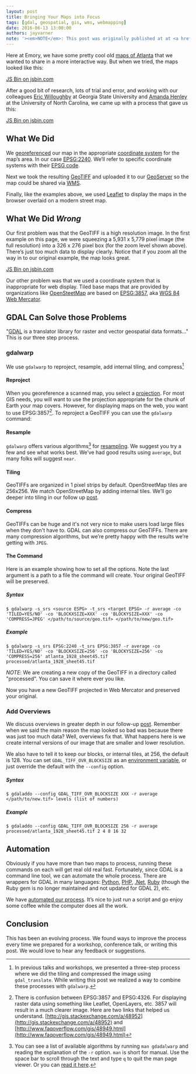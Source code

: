 ```yaml
---
layout: post
title: Bringing Your Maps into Focus
tags: [gdal, geospatial, gis, wms, webmapping]
date: 2016-06-13 13:00:00
authors: jayvarner
note: '><em>NOTE</em>: This post was originally published at at <a href="http://emory-libraries.github.io/">http://emory-libraries.github.io/</a> and was written with my colleague <a href="http://digitalscholarship.emory.edu/about/people/slemons-megan.html">Megan Slemons</a>'
---
```

Here at Emory, we have some pretty cool old [maps of Atlanta](http://www.digitalgallery.emory.edu/luna/servlet/view/all/where/Atlanta?sort=title%2Cpage_no_%2Ccity%2Cdate) that we wanted to share in a more interactive way. But when we tried, the maps looked like this:

<a class="jsbin-embed" href="http://jsbin.com/howitu/1/embed?output&height=500px">JS Bin on jsbin.com</a>
<script src="http://static.jsbin.com/js/embed.min.js?3.35.12"></script>

After a good bit of research, lots of trial and error, and working with our colleagues [Eric Willoughby](http://library.gsu.edu/profile/eric-willoughby/) at Georgia State University and [Amanda Henley](https://twitter.com/gislibrarian) at the University of North Carolina, we came up with a process that gave us this:

<a class="jsbin-embed" href="http://jsbin.com/gekulo/2/embed?output&height=500px">JS Bin on jsbin.com</a>
<script src="http://static.jsbin.com/js/embed.min.js?3.35.12"></script>


## What We Did
We [georeferenced](https://en.wikipedia.org/wiki/Georeference) our map in the appropriate [coordinate system](https://en.wikipedia.org/wiki/Coordinate_system) for the map’s area. In our case [EPSG:2240](http://spatialreference.org/ref/epsg/2240/). We’ll refer to specific coordinate systems with their [EPSG code](https://en.wikipedia.org/wiki/International_Association_of_Oil_%26_Gas_Producers#European_Petroleum_Survey_Group).

Next we took the resulting [GeoTIFF](https://en.wikipedia.org/wiki/GeoTIFF) and uploaded it to our [GeoServer](http://geoserver.org) so the map could be shared via [WMS](https://en.wikipedia.org/wiki/Web_Map_Service).

Finally, like the examples above, we used [Leaflet](http://leafletjs.com/) to display the maps in the browser overlaid on a modern street map.

## What We Did *Wrong*
Our first problem was that the GeoTIFF is a high resolution image. In the first example on this page, we were squeezing a 5,931 x 5,779 pixel image (the full resolution) into a 326 x 276 pixel box (for the zoom level shown above). There’s just too much data to display clearly. Notice that if you zoom all the way in to our original example, the map looks great.

<a class="jsbin-embed" href="http://jsbin.com/jinure/embed?output&height=500px">JS Bin on jsbin.com</a>
<script src="http://static.jsbin.com/js/embed.min.js?3.35.12"></script>

Our other problem was that we used a coordinate system that is inappropriate for web display. Tiled base maps that are provided by organizations like [OpenSteetMap](http://www.openstreetmap.org/about) are based on [EPSG:3857](http://spatialreference.org/ref/sr-org/7483/), aka [WGS 84  Web Mercator](https://en.wikipedia.org/wiki/Web_Mercator#EPSG:3857).

## GDAL Can Solve those Problems
"[GDAL](http://www.gdal.org/) is a translator library for raster and vector geospatial data formats..." This is our three step process.

### gdalwarp
We use `gdalwarp` to reproject, resample, add internal tiling, and compress[^fewer]

[^fewer]: In previous talks and workshops, we presented a three-step process where we did the tiling and compressed the image using `gdal_translate`. While writing this post we realized a way to combine these processes with `gdalwarp`.

#### Reproject
When you georeference a scanned map, you select a [projection](https://en.wikipedia.org/wiki/Map_projection). For most GIS needs, you will want to use the projection appropriate for the chunk of Earth your map covers. However, for displaying maps on the web, you want to use EPSG:3857[^whcihcode]. To reproject a GeoTIFF you can use the `gdalwarp` command:

[^whcihcode]:There is confusion between EPSG:3857 and EPSG:4326. For displaying raster data using something like Leaflet, OpenLayers, etc. 3857 will result in a much clearer image. Here are two links that helped us understand. [http://gis.stackexchange.com/a/48952](http://gis.stackexchange.com/a/48952) and [http://www.faqoverflow.com/gis/48949.html](http://www.faqoverflow.com/gis/48949.html)

#### Resample
`gdalwarp` offers various algorithms[^man] for [resampling](https://en.wikipedia.org/wiki/Image_scaling). We suggest you try a few and see what works best. We’ve had good results using `average`, but many folks will suggest `near`.

[^man]: You can see a list of available algorithms by running `man gdadalwarp` and reading the explanation of the `-r` option. `man` is short for manual. Use the space bar to scroll through the text and type `q` to quit the man page viewer. Or you can [read it here](http://www.gdal.org/gdalwarp.html).

#### Tiling
GeoTIFFs are organized in 1 pixel strips by default. OpenStreetMap tiles are 256x256. We match OpenStreetMap by adding internal tiles. We’ll go deeper into tiling in our follow up [post](/2016/06/13/an-overview-of-overviews).

#### Compress
GeoTIFFs can be huge and it's not very nice to make users load large files when they don't have to. GDAL can also compress our GeoTIFFs. There are many compression algorithms, but we’re pretty happy with the results we’re getting with `JPEG`.

#### The Command
Here is an example showing how to set all the options. Note the last argument is a path to a file the command will create. Your original GeoTIFF will be preserved.

##### Syntax
~~~shell
$ gdalwarp -s_srs <source ESPG> -t_srs <target EPSG> -r average -co 'TILED=YES/NO' -co 'BLOCKXSIZE=XXX' -co 'BLOCKYSIZE=XXX' -co 'COMPRESS=JPEG' </path/to/source/geo.tif> </path/to/new/geo.tif>
~~~

##### Example
~~~shell
$ gdalwarp -s_srs EPSG:2240 -t_srs EPSG:3857 -r average -co 'TILED=YES/NO' -co 'BLOCKXSIZE=256' -co 'BLOCKYSIZE=256' -co 'COMPRESS=256' atlanta_1928_sheet45.tif processed/atlanta_1928_sheet45.tif
~~~
_NOTE_: We are creating a new copy of the GeoTIFF in a directory called "processed". You can save it where ever you like.

Now you have a new GeoTIFF projected in Web Mercator and preserved your original.

### Add Overviews
We discuss overviews in greater depth in our follow-up [post](/2016/06/13/an-overview-of-overviews). Remember when we said the main reason the map looked so bad was because there was just too much data? Well, overviews fix that. What happens here is we create internal versions of our image that are smaller and lower resolution.

We also have to tell it to keep our blocks, or internal tiles, at 256, the default is 128. You can set `GDAL_TIFF_OVR_BLOCKSIZE` as an [environment variable](https://help.ubuntu.com/community/EnvironmentVariables), or just override the default with the `--config` option.

##### Syntax
~~~shell
$ gdaladdo --config GDAL_TIFF_OVR_BLOCKSIZE XXX -r average </path/to/new.tif> levels (list of numbers)
~~~

##### Example
```shell
$ gdaladdo --config GDAL_TIFF_OVR_BLOCKSIZE 256 -r average processed/atlanta_1928_sheet45.tif 2 4 8 16 32
```

## Automation
Obviously if you have more than two maps to process, running these commands on each will get real old real fast. Fortunately, since GDAL is a command line tool, we can automate the whole process. There are wrappers for GDAL in many languages: [Python](https://pcjericks.github.io/py-gdalogr-cookbook/), [PHP](https://github.com/geonef/php5-gdal), [.Net](https://gdalnet.codeplex.com/), [Ruby](https://github.com/zhm/gdal-ruby) (though the Ruby gem is no longer maintained and not updated for GDAL 2), etc.

We have [automated our process](https://github.com/zhm/gdal-ruby). It’s nice to just run a script and go enjoy some coffee while the computer does all the work.

## Conclusion
This has been an evolving process. We found ways to improve the process every time we prepared for a workshop, conference talk, or writing this post. We would love to hear any feedback or suggestions.

